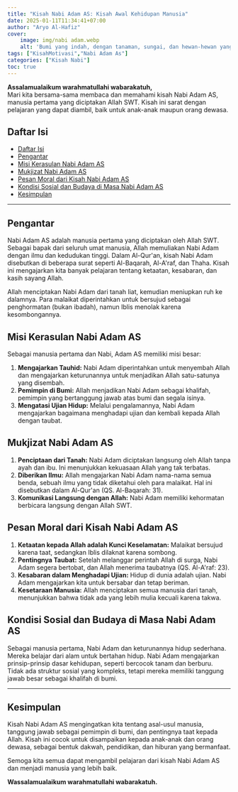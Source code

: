 ```yaml
---
title: "Kisah Nabi Adam AS: Kisah Awal Kehidupan Manusia"
date: 2025-01-11T11:34:41+07:00
author: "Aryo Al-Hafiz"
cover:
    image: img/nabi adam.webp
    alt: 'Bumi yang indah, dengan tanaman, sungai, dan hewan-hewan yang beragam'
tags: ["KisahMotivasi","Nabi Adam As"]
categories: ["Kisah Nabi"]
toc: true
---
```


**Assalamualaikum warahmatullahi wabarakatuh,**  
Mari kita bersama-sama membaca dan memahami kisah Nabi Adam AS, manusia pertama yang diciptakan Allah SWT. Kisah ini sarat dengan pelajaran yang dapat diambil, baik untuk anak-anak maupun orang dewasa.

## Daftar Isi
- [Daftar Isi](#daftar-isi)
- [Pengantar](#pengantar)
- [Misi Kerasulan Nabi Adam AS](#misi-kerasulan-nabi-adam-as)
- [Mukjizat Nabi Adam AS](#mukjizat-nabi-adam-as)
- [Pesan Moral dari Kisah Nabi Adam AS](#pesan-moral-dari-kisah-nabi-adam-as)
- [Kondisi Sosial dan Budaya di Masa Nabi Adam AS](#kondisi-sosial-dan-budaya-di-masa-nabi-adam-as)
- [Kesimpulan](#kesimpulan)

---

## Pengantar

Nabi Adam AS adalah manusia pertama yang diciptakan oleh Allah SWT. Sebagai bapak dari seluruh umat manusia, Allah memuliakan Nabi Adam dengan ilmu dan kedudukan tinggi. Dalam Al-Qur'an, kisah Nabi Adam disebutkan di beberapa surat seperti Al-Baqarah, Al-A'raf, dan Thaha. Kisah ini mengajarkan kita banyak pelajaran tentang ketaatan, kesabaran, dan kasih sayang Allah.

Allah menciptakan Nabi Adam dari tanah liat, kemudian meniupkan ruh ke dalamnya. Para malaikat diperintahkan untuk bersujud sebagai penghormatan (bukan ibadah), namun Iblis menolak karena kesombongannya.

## Misi Kerasulan Nabi Adam AS

Sebagai manusia pertama dan Nabi, Adam AS memiliki misi besar:
1. **Mengajarkan Tauhid:** Nabi Adam diperintahkan untuk menyembah Allah dan mengajarkan keturunannya untuk menjadikan Allah satu-satunya yang disembah.
2. **Pemimpin di Bumi:** Allah menjadikan Nabi Adam sebagai khalifah, pemimpin yang bertanggung jawab atas bumi dan segala isinya.
3. **Mengatasi Ujian Hidup:** Melalui pengalamannya, Nabi Adam mengajarkan bagaimana menghadapi ujian dan kembali kepada Allah dengan taubat.

## Mukjizat Nabi Adam AS

1. **Penciptaan dari Tanah:** Nabi Adam diciptakan langsung oleh Allah tanpa ayah dan ibu. Ini menunjukkan kekuasaan Allah yang tak terbatas.
2. **Diberikan Ilmu:** Allah mengajarkan Nabi Adam nama-nama semua benda, sebuah ilmu yang tidak diketahui oleh para malaikat. Hal ini disebutkan dalam Al-Qur'an (QS. Al-Baqarah: 31).
3. **Komunikasi Langsung dengan Allah:** Nabi Adam memiliki kehormatan berbicara langsung dengan Allah SWT.

## Pesan Moral dari Kisah Nabi Adam AS

1. **Ketaatan kepada Allah adalah Kunci Keselamatan:** Malaikat bersujud karena taat, sedangkan Iblis dilaknat karena sombong.
2. **Pentingnya Taubat:** Setelah melanggar perintah Allah di surga, Nabi Adam segera bertobat, dan Allah menerima taubatnya (QS. Al-A'raf: 23).
3. **Kesabaran dalam Menghadapi Ujian:** Hidup di dunia adalah ujian. Nabi Adam mengajarkan kita untuk bersabar dan tetap beriman.
4. **Kesetaraan Manusia:** Allah menciptakan semua manusia dari tanah, menunjukkan bahwa tidak ada yang lebih mulia kecuali karena takwa.

## Kondisi Sosial dan Budaya di Masa Nabi Adam AS

Sebagai manusia pertama, Nabi Adam dan keturunannya hidup sederhana. Mereka belajar dari alam untuk bertahan hidup. Nabi Adam mengajarkan prinsip-prinsip dasar kehidupan, seperti bercocok tanam dan berburu. Tidak ada struktur sosial yang kompleks, tetapi mereka memiliki tanggung jawab besar sebagai khalifah di bumi.

--- 
## Kesimpulan

Kisah Nabi Adam AS mengingatkan kita tentang asal-usul manusia, tanggung jawab sebagai pemimpin di bumi, dan pentingnya taat kepada Allah. Kisah ini cocok untuk disampaikan kepada anak-anak dan orang dewasa, sebagai bentuk dakwah, pendidikan, dan hiburan yang bermanfaat.

Semoga kita semua dapat mengambil pelajaran dari kisah Nabi Adam AS dan menjadi manusia yang lebih baik.

**Wassalamualaikum warahmatullahi wabarakatuh.**
